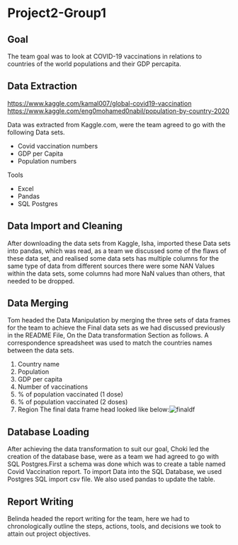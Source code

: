 # Project2-Group1

## Goal
The team goal was to look at COVID-19 vaccinations in relations to countries of the world populations and their GDP percapita.

## Data Extraction  
https://www.kaggle.com/kamal007/global-covid19-vaccination  
https://www.kaggle.com/eng0mohamed0nabil/population-by-country-2020  

Data was extracted from Kaggle.com, were the team agreed to go with the following Data sets.
- Covid vaccination numbers 
- GDP per Capita
- Population numbers

Tools
- Excel
- Pandas
- SQL Postgres

## Data Import and Cleaning
After downloading the data sets from Kaggle, Isha, imported these Data sets into pandas, which was read, as a team we discussed some of the flaws of these data set, and realised some data sets has multiple columns for the same type of data from different sources there were some NAN Values within the data sets, some columns had more NaN values than others, that needed to be dropped.

## Data Merging
Tom headed the Data Manipulation by merging the three sets of data frames for the team to achieve the Final data sets as we had discussed previously in the README File, On the Data transformation Section as follows.  A correspondence spreadsheet was used to match the countries names between the data sets.

1. Country name
2. Population
3. GDP per capita
4. Number of vaccinations
5. % of population vaccinated (1 dose)
6. % of population vaccinated (2 doses)
7. Region
The final data frame head looked like below:![finaldf](https://user-images.githubusercontent.com/85182090/133910713-d7cfb486-301d-48dd-b1ae-abcb3228c06f.JPG)


## Database Loading
After achieving the data transformation to suit our goal, Choki led the creation of the database base, were as a team we had agreed to go with SQL Postgres.First a schema was done which was to create a table named Covid Vaccination report. To import Data into the SQL Database, we used Postgres SQL import csv file. We also used pandas to update the table.

## Report Writing
Belinda headed the report writing for the team, here we had to chronologically outline the steps, actions, tools, and decisions we took to attain out project objectives.

